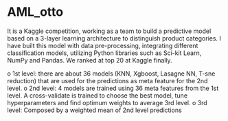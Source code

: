 # AML_otto
It is a Kaggle competition, working as a team to build a predictive model based on a 3-layer learning architecture to distinguish product categories. 
I have built this model with data pre-processing, integrating different classification models, utilizing Python libraries such as Sci-kit Learn, NumPy and Pandas. 
We ranked at top 20 at Kaggle finally.

o 1st level: there are about 36 models (KNN, Xgboost, Lasagne NN, T-sne reduction) that
are used for the predictions as meta feature for the 2nd level.
o 2nd level: 4 models are trained using 36 meta features from the 1st level. A cross-validate
is trained to choose the best model, tune hyperparameters and find optimum weights to
average 3rd level.
o 3rd level: Composed by a weighted mean of 2nd level predictions

